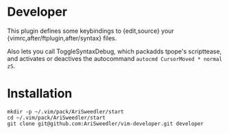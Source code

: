 # Developer

This plugin defines some keybindings to {edit,source} your
{vimrc,after/ftplugin,after/syntax} files.

Also lets you call ToggleSyntaxDebug, which packadds tpope's scripttease, and
activates or deactives the autocommand `autocmd CursorMoved * normal zS`.

# Installation

    mkdir -p ~/.vim/pack/AriSweedler/start
    cd ~/.vim/pack/AriSweedler/start
    git clone git@github.com:AriSweedler/vim-developer.git developer
